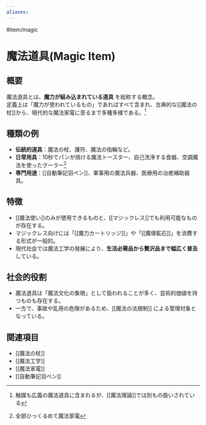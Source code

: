 ```yaml
---
aliases:
---
```

#item/magic  
# 魔法道具(Magic Item)

## 概要
魔法道具とは、**魔力が組み込まれている道具** を総称する概念。  
定義上は「魔力が使われているもの」であればすべて含まれ、古典的な[[魔法の杖]]から、現代的な魔法家電に至るまで多種多様である。[^2]

## 種類の例
- **伝統的道具**：魔法の杖、護符、魔法の指輪など。  
- **日常用具**：10秒でパンが焼ける魔法トースター、自己洗浄する食器、空調魔法を使ったクーラー[^1] 
- **専門用途**：[[自動筆記羽ペン]]、軍事用の魔法兵器、医療用の治癒補助器具。  

## 特徴
- [[魔法使い]]のみが使用できるものと、[[マジックレス]]でも利用可能なものが存在する。  
- マジックレス向けには「[[魔力カートリッジ]]」や「[[魔導鉱石]]」を消費する形式が一般的。  
- 現代社会では魔法工学の発展により、**生活必需品から贅沢品まで幅広く普及** している。  

## 社会的役割
- 魔法道具は「魔法文化の象徴」として扱われることが多く、芸術的価値を持つものも存在する。  
- 一方で、事故や乱用の危険があるため、[[魔法の法規制]] による管理対象となっている。  

## 関連項目
- [[魔法の杖]]
- [[魔法工学]]
- [[魔法家電]]
- [[自動筆記羽ペン]]

[^1]: 全部ひっくるめて魔法家電

[^2]: 触媒も広義の魔法道具に含まれるが、[[魔法理論]]では別もの扱いされている
